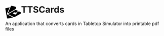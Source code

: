 # TTSCards <img src="./assets/ttscards_mark.png" alt="TTSCards Logo" align="left" width="50" height="50" />

An application that converts cards in Tabletop Simulator into printable pdf files
